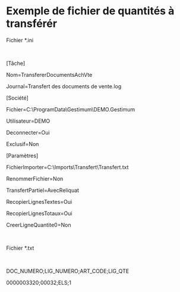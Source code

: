 # Exemple de fichier de quantités à transférér



Fichier \*.ini


 


[Tâche]  

 Nom=TransfererDocumentsAchVte  

 Journal=Transfert des documents de vente.log


[Société]  

 Fichier=C:\ProgramData\Gestimum\DEMO.Gestimum  

 Utilisateur=DEMO  

 Deconnecter=Oui  

 Exclusif=Non


[Paramètres]  

 FichierImporter=C:\Imports\Transfert\Transfert.txt  

 RenommerFichier=Non  

 TransfertPartiel=AvecReliquat  

 RecopierLignesTextes=Oui  

 RecopierLignesTotaux=Oui  

 CreerLigneQuantite0=Non


 


Fichier \*.txt


 


DOC\_NUMERO;LIG\_NUMERO;ART\_CODE;LIG\_QTE  

 0000003320;00032;ELS;1


